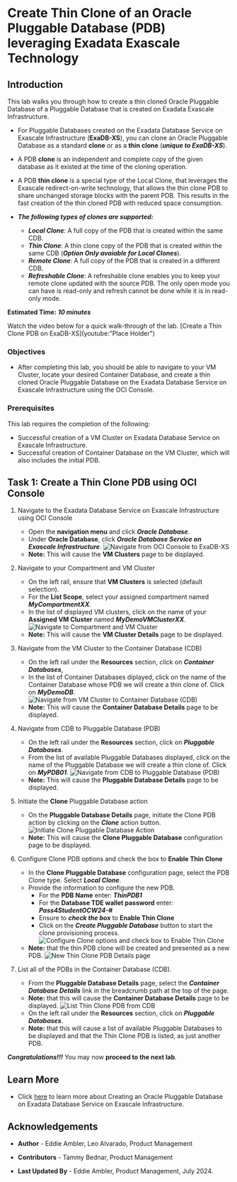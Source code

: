 # Create Thin Clone of an Oracle Pluggable Database (PDB) leveraging Exadata Exascale Technology


## Introduction

This lab walks you through how to create a thin cloned Oracle Pluggable Database of a Pluggable Database that is created on Exadata Exascale Infrastructure.
 
  * For Pluggable Databases created on the Exadata Database Service on Exascale Infrastructure (**ExaDB-XS**), you can clone an Oracle Pluggable Database as a standard **clone** or as a **thin clone** (***unique to ExaDB-XS***). 
  * A PDB **clone** is an independent and complete copy of the given database as it existed at the time of the cloning operation. 
  * A PDB **thin clone** is a special type of the Local Clone, that leverages the Exascale redirect-on-write technology, that allows the thin clone PDB to share unchanged storage blocks with the parent PDB. This results in the fast creation of the thin cloned PDB with reduced space consumption.

 * ***The following types of clones are supported:*** 
    * ***Local Clone***: A full copy of the PDB that is created within the same CDB. 
    * ***Thin Clone***: A thin clone copy of the PDB that is created within the same CDB (***Option Only avaiable for Local Clones***). 
    * ***Remote Clone***: A full copy of the PDB that is created in a different CDB. 
    * ***Refreshable Clone***: A refreshable clone enables you to keep your remote clone updated with the source PDB. The only open mode you can have is read-only and refresh cannot be done while it is in read-only mode. 
   

**Estimated Time:** ***10 minutes***

Watch the video below for a quick walk-through of the lab.
  [Create a Thin Clone PDB on ExaDB-XS](youtube:"Place Holder")

### **Objectives**

-   After completing this lab, you should be able to navigate to your VM Cluster, locate your desired Container Database, and create a thin cloned Oracle Pluggable Database on the Exadata Database Service on Exascale Infrastructure using the OCI Console.


### **Prerequisites**

This lab requires the completion of the following:

* Successful creation of a VM Cluster on Exadata Database Service on Exascale Infrastructure.
* Successful creation of Container Database on the VM Cluster, which will also includes the initial PDB.

## Task 1: Create a Thin Clone PDB using OCI Console

1. Navigate to the Exadata Database Service on Exascale Infrastructure using OCI Console

    * Open the **navigation menu** and click ***Oracle Database***. 
    * Under **Oracle Database**, click ***Oracle Database Service on Exascale Infrastructure***.
  ![Navigate from OCI Console to ExaDB-XS](./images/console-to-exadb-xs.png " ") 
    * **Note:** This will cause the **VM Clusters** page to be displayed.

2. Navigate to your Compartment and VM Cluster

    * On the left rail, ensure that **VM Clusters** is selected (default selection). 
    * For the **List Scope**, select your assigned compartment named ***MyCompartmentXX***. 
    * In the list of displayed VM clusters, click on the name of your **Assigned VM Cluster** named ***MyDemoVMClusterXX***.
  ![Navigate to Compartment and VM Cluster](./images/select-compartment-and-mydemo-vm-cluster.png " ")
    * **Note:** This will cause the **VM Cluster Details** page to be displayed.

3. Navigate from the VM Cluster to the Container Database (CDB)

    * On the left rail under the **Resources** section, click on ***Container Databases***, 
    * In the list of Container Databases diplayed, click on the name of the Container Database whose PDB we will create a thin clone of. Click on ***MyDemoDB***. 
  ![Navigate from VM Cluster to Container Database (CDB)](./images/mydemo-vm-cluster-details-page-to-cdb.png " ")
    * **Note:** This will cause the **Container Database Details** page to be displayed.

4. Navigate from CDB to Pluggable Database (PDB)

    * On the left rail under the **Resources** section, click on ***Pluggable Databases***. 
    * From the list of available Pluggable Databases displayed, click on the name of the Pluggable Database we will create a thin clone of. Click on ***MyPDB01***. 
  ![Navigate from CDB to Pluggable Database (PDB)](./images/navigate-cdb-to-pdb.png " ")
    * **Note:** This will cause the **Pluggable Database Details** page to be displayed.

5. Initiate the **Clone** Pluggable Database action

    * On the **Pluggable Database Details** page, initiate the Clone PDB action by clicking on the ***Clone*** action button.
  ![Initiate Clone Pluggable Database Action](./images/pdb-details-clone-pdb.png " ")
    * **Note:** This will cause the **Clone Pluggable Database** configuration page to be displayed.

6. Configure Clone PDB options and check the box to **Enable Thin Clone**

    * In the **Clone Pluggable Database** configuration page, select the PDB Clone type. Select ***Local Clone***.
    * Provide the information to configure the new PDB. 
        * For the **PDB Name** enter: ***ThinPDB1***
        * For the **Database TDE wallet password** enter: ***Pass4StudentOCW24-#***
        * Ensure to ***check the box*** to **Enable Thin Clone**
        * Click on the ***Create Pluggable Database*** button to start the clone provisioning process.
  ![Configure Clone options and check box to Enable Thin Clone](./images/configure-pdb-thin-clone.png " ")
    * **Note:** that the thin PDB clone will be created and presented as a new PDB.
  ![New Thin Clone PDB Details page](./images/available-pdb-thin-clone-details-page.png " ")

7. List all of the PDBs in the Container Database (CDB). 

    * From the **Pluggable Database Details** page, select the ***Container Database Details*** link in the breadcrumb path at the top of the page.
    * **Note:** that this will cause the **Container Database Details** page to be displayed.
  ![List Thin Clone PDB from CDB](./images/list-pdb-thin-clone-from-cdb.png " ")
    * On the left rail under the **Resources** section, click on ***Pluggable Databases***. 
    * **Note:** that this will cause a list of available Pluggable Databases to be displayed and that the Thin Clone PDB is listed, as just another PDB.
    
    
***Congratulations!!!*** You may now **proceed to the next lab**. 


## Learn More

* Click [here](https://docs.public.oneportal.content.oci.oraclecloud.com/en-us/iaas/exadata/doc/ecc-create-first-db.html) to learn more about Creating an Oracle Pluggable Database on Exadata Database Service on Exascale Infrastructure.


## Acknowledgements

* **Author** - Eddie Ambler, Leo Alvarado, Product Management

* **Contributors** - Tammy Bednar, Product Management

* **Last Updated By** - Eddie Ambler, Product Management, July 2024.
